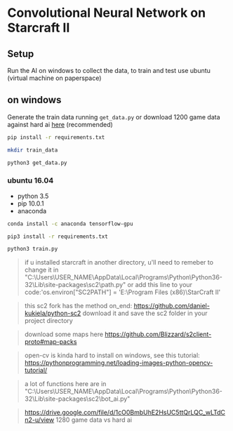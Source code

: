 # Convolutional Neural Network on Starcraft II

## Setup

Run the AI on windows to collect the data, to train and test use ubuntu (virtual machine on paperspace)

## on windows

Generate the train data running `get_data.py` or download 1200 game data against hard ai [here](https://drive.google.com/file/d/1cO0BmbUhE2HsUC5ttQrLQC_wLTdCn2-u/view) (recommended)

```sh
pip install -r requirements.txt

mkdir train_data

python3 get_data.py
```

### ubuntu 16.04

- python 3.5
- pip 10.0.1
- anaconda

```sh
conda install -c anaconda tensorflow-gpu

pip3 install -r requirements.txt

python3 train.py
```

>if u installed starcraft in another directory, u'll need to remeber to change it in "C:\Users\USER_NAME\AppData\Local\Programs\Python\Python36-32\Lib\site-packages\sc2\path.py" or add this line to your code:'os.environ["SC2PATH"] = 'E:\Program Files (x86)\StarCraft II'

> this sc2 fork has the method on_end: https://github.com/daniel-kukiela/python-sc2 download it and save the sc2 folder in your project directory

>download some maps here https://github.com/Blizzard/s2client-proto#map-packs

>open-cv is kinda hard to install on windows, see this tutorial: https://pythonprogramming.net/loading-images-python-opencv-tutorial/

>a lot of functions here are in "C:\Users\USER_NAME\AppData\Local\Programs\Python\Python36-32\Lib\site-packages\sc2\bot_ai.py"

>https://drive.google.com/file/d/1cO0BmbUhE2HsUC5ttQrLQC_wLTdCn2-u/view 1280 game data vs hard ai
